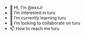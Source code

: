 - 👋 Hi, I’m @exxJr
- 👀 I’m interested in turu
- 🌱 I’m currently learning turu
- 💞️ I’m looking to collaborate on turu
- 📫 How to reach me turu

<!---
exxJr/exxJr is a ✨ special ✨ repository because its `README.md` (this file) appears on your GitHub profile.
You can click the Preview link to take a look at your changes.
--->
